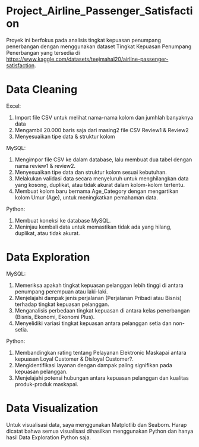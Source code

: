 # Project_Airline_Passenger_Satisfaction

Proyek ini berfokus pada analisis tingkat kepuasan penumpang penerbangan dengan menggunakan dataset Tingkat Kepuasan Penumpang Penerbangan yang tersedia di https://www.kaggle.com/datasets/teejmahal20/airline-passenger-satisfaction.

# Data Cleaning

Excel:
  1. Import file CSV untuk melihat nama-nama kolom dan jumhlah banyaknya data
  2. Mengambil 20.000 baris saja dari masing2 file CSV Review1 & Review2
  3. Menyesuaikan tipe data & struktur kolom

MySQL:
  1. Mengimpor file CSV ke dalam database, lalu membuat dua tabel dengan nama review1 & review2.
  2. Menyesuaikan tipe data dan struktur kolom sesuai kebutuhan.
  3. Melakukan validasi data secara menyeluruh untuk menghilangkan data yang kosong, duplikat, atau tidak akurat dalam kolom-kolom tertentu.
  4. Membuat kolom baru bernama Age_Category dengan mengartikan kolom Umur (Age), untuk meningkatkan pemahaman data.

Python:
  1. Membuat koneksi ke database MySQL.
  2. Meninjau kembali data untuk memastikan tidak ada yang hilang, duplikat, atau tidak akurat.

# Data Exploration

MySQL:
  1. Memeriksa apakah tingkat kepuasan pelanggan lebih tinggi di antara penumpang perempuan atau laki-laki.
  2. Menjelajahi dampak jenis perjalanan (Perjalanan Pribadi atau Bisnis) terhadap tingkat kepuasan pelanggan.
  3. Menganalisis perbedaan tingkat kepuasan di antara kelas penerbangan (Bisnis, Ekonomi, Ekonomi Plus).
  4. Menyelidiki variasi tingkat kepuasan antara pelanggan setia dan non-setia.

Python:
  1. Membandingkan rating tentang Pelayanan Elektronic Maskapai antara kepuasan Loyal Customer & Disloyal Customer?.
  2. Mengidentifikasi layanan dengan dampak paling signifikan pada kepuasan pelanggan.
  3. Menjelajahi potensi hubungan antara kepuasan pelanggan dan kualitas produk-produk maskapai.

# Data Visualization
  Untuk visualisasi data, saya menggunakan Matplotlib dan Seaborn. Harap dicatat bahwa semua visualisasi dihasilkan menggunakan Python dan hanya hasil Data Exploration Python saja.

